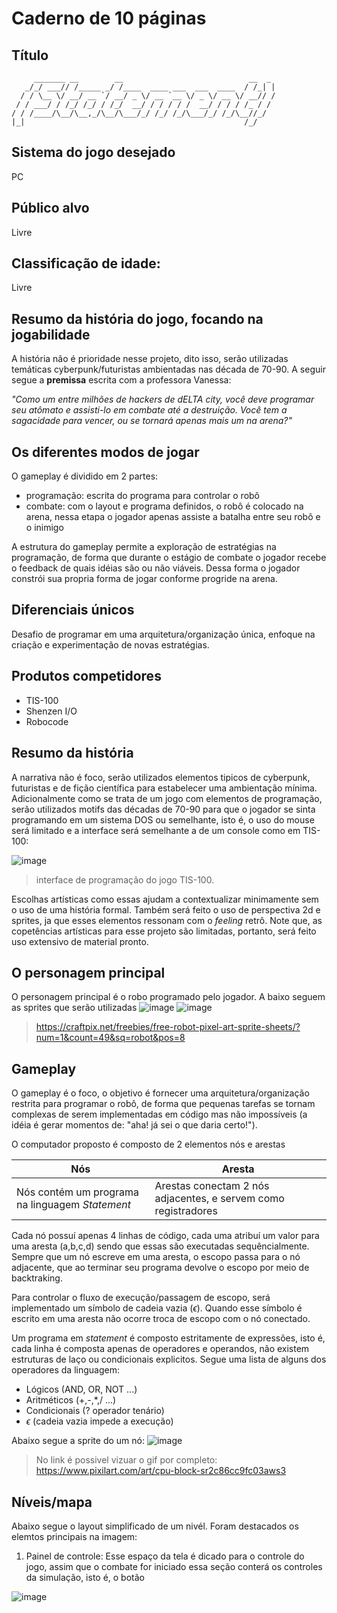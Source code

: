 # Caderno de 10 páginas  

## Título

```
     _______ __        __                            __  _ 
   _/_/ ___// /_____ _/ /____  ____ ___  ___  ____  / /_| |
  / / \__ \/ __/ __ `/ __/ _ \/ __ `__ \/ _ \/ __ \/ __// /
 / / ___/ / /_/ /_/ / /_/  __/ / / / / /  __/ / / / /_ / / 
/ / /____/\__/\__,_/\__/\___/_/ /_/ /_/\___/_/ /_/\__//_/  
|_|                                                 /_/    
```

## Sistema do jogo desejado
PC

## Público alvo
Livre

## Classificação de idade:
Livre

## Resumo da história do jogo, focando na jogabilidade
A história não é prioridade nesse projeto, dito isso, serão utilizadas temáticas cyberpunk/futuristas ambientadas nas década de 70-90. A seguir segue a **premissa** escrita com a professora Vanessa:

*"Como um entre milhões de hackers de dELTA city, você deve programar seu atômato e assisti-lo em combate até a destruição. Você tem a sagacidade para vencer, ou se tornará apenas mais um na arena?"*

## Os diferentes modos de jogar
O gameplay é dividido em 2 partes:
- programação: escrita do programa para controlar o robô
- combate: com o layout e programa definidos, o robô é colocado na arena, nessa etapa o jogador apenas assiste a batalha entre seu robô e o inimigo

A estrutura do gameplay permite a exploração de estratégias na programação, de forma que durante o estágio de combate o jogador recebe o feedback de quais idéias são ou não viáveis. Dessa forma o jogador constrói sua propria forma de jogar conforme progride na arena.  

## Diferenciais únicos
 Desafio de programar em uma arquitetura/organização única, enfoque na criação e experimentação de novas estratégias.

## Produtos competidores
- TIS-100
- Shenzen I/O
- Robocode

## Resumo da história
A narrativa não é foco, serão utilizados elementos tipicos de cyberpunk, futuristas e de fição científica para estabelecer uma ambientação mínima. Adicionalmente como se trata de um jogo com elementos de programação, serão utilizados motifs das décadas de 70-90 para que o jogador se sinta programando em um sistema DOS ou semelhante, isto é, o uso do mouse será limitado e a interface será semelhante a de um console como em TIS-100:

![image](https://github.com/g-reale/DEVGAMES/assets/87248285/ccfbeb8f-8a2b-4f28-8815-04296e9748bc)
> interface de programação do jogo TIS-100.

Escolhas artísticas como essas ajudam a contextualizar minimamente sem o uso de uma história
formal. Também será feito o uso de perspectiva 2d e sprites, ja que esses elementos ressonam com o *feeling* retrô. Note que, as copetências artísticas para esse projeto são limitadas, portanto, será feito uso extensivo de material pronto. 

## O personagem principal
O personagem principal é o robo programado pelo jogador. A baixo seguem as sprites que serão utilizadas 
![image](https://github.com/g-reale/DEVGAMES/assets/87248285/e2273f67-0186-4aee-8357-ebd4d0155187)
![image](https://github.com/g-reale/DEVGAMES/assets/87248285/56319ec4-1192-46cb-ab96-a40911996e6e)
> https://craftpix.net/freebies/free-robot-pixel-art-sprite-sheets/?num=1&count=49&sq=robot&pos=8

## Gameplay
O gameplay é o foco, o objetivo é fornecer uma arquitetura/organização restrita para programar o robô, de forma que pequenas tarefas se tornam complexas de serem implementadas em código mas não impossíveis (a idéia é gerar momentos de: "aha! já sei o que daria certo!"). 

O computador proposto é composto de 2 elementos nós e arestas

Nós | Aresta
-|-
Nós contém um programa na linguagem *Statement*| Arestas conectam 2 nós adjacentes, e servem como registradores

Cada nó possuí apenas 4 linhas de código, cada uma atribuí um valor para uma aresta (a,b,c,d) sendo que essas são executadas sequêncialmente. Sempre que um nó escreve em uma aresta, o escopo passa para o nó adjacente, que ao terminar seu programa devolve o escopo por meio de backtraking.

Para controlar o fluxo de execução/passagem de escopo, será implementado um símbolo de cadeia vazia ($\epsilon$). Quando esse símbolo é escrito em uma aresta não ocorre troca de escopo com o nó conectado.

Um programa em *statement* é composto estritamente de expressões, isto é, cada linha é composta apenas de operadores e operandos, não existem estruturas de laço ou condicionais explicitos. Segue uma lista de alguns dos operadores da linguagem:

- Lógicos (AND, OR, NOT ...)
- Aritméticos (+,-,*,/ ...)
- Condicionais (? operador tenário)
- $\epsilon$ (cadeia vazia impede a execução)

Abaixo segue a sprite do um nó:
![image](https://github.com/g-reale/DEVGAMES/assets/87248285/9d1eea56-52b0-4c13-86dc-18de95f45f4f)
> No link é possivel vizuar o gif por completo: https://www.pixilart.com/art/cpu-block-sr2c86cc9fc03aws3

## Níveis/mapa
Abaixo segue o layout simplificado de um nivél. Foram destacados os elemtos principais na imagem:
1. Painel de controle: Esse espaço da tela é dicado para o controle do jogo, assim que o combate for iniciado essa seção conterá os controles da simulação, isto é, o botão 

![image](https://github.com/g-reale/DEVGAMES/assets/87248285/1fa0d08b-51ab-47b5-935a-f1c1e4601f41)

